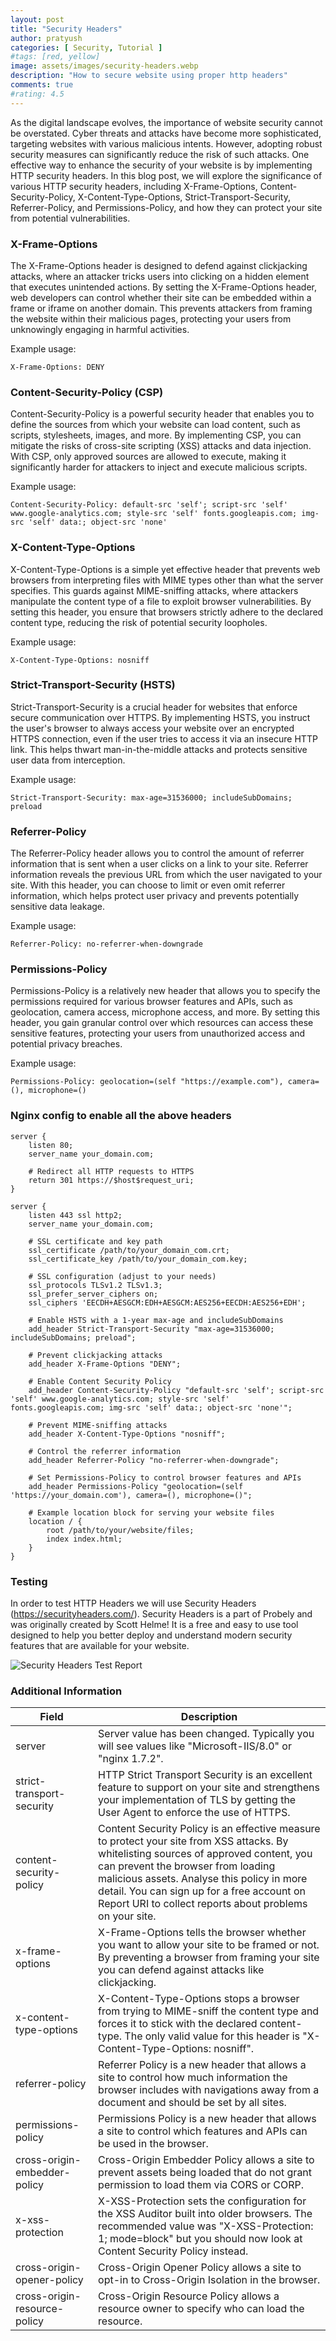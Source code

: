 ```yaml
---
layout: post
title: "Security Headers"
author: pratyush
categories: [ Security, Tutorial ]
#tags: [red, yellow]
image: assets/images/security-headers.webp
description: "How to secure website using proper http headers"
comments: true
#rating: 4.5
---
```


As the digital landscape evolves, the importance of website security cannot be overstated. Cyber threats and attacks have become more sophisticated, targeting websites with various malicious intents. However, adopting robust security measures can significantly reduce the risk of such attacks. One effective way to enhance the security of your website is by implementing HTTP security headers. In this blog post, we will explore the significance of various HTTP security headers, including X-Frame-Options, Content-Security-Policy, X-Content-Type-Options, Strict-Transport-Security, Referrer-Policy, and Permissions-Policy, and how they can protect your site from potential vulnerabilities.

### X-Frame-Options
The X-Frame-Options header is designed to defend against clickjacking attacks, where an attacker tricks users into clicking on a hidden element that executes unintended actions. By setting the X-Frame-Options header, web developers can control whether their site can be embedded within a frame or iframe on another domain. This prevents attackers from framing the website within their malicious pages, protecting your users from unknowingly engaging in harmful activities.

Example usage:
```
X-Frame-Options: DENY
```

### Content-Security-Policy (CSP)
Content-Security-Policy is a powerful security header that enables you to define the sources from which your website can load content, such as scripts, stylesheets, images, and more. By implementing CSP, you can mitigate the risks of cross-site scripting (XSS) attacks and data injection. With CSP, only approved sources are allowed to execute, making it significantly harder for attackers to inject and execute malicious scripts.

Example usage:
```
Content-Security-Policy: default-src 'self'; script-src 'self' www.google-analytics.com; style-src 'self' fonts.googleapis.com; img-src 'self' data:; object-src 'none'
```

### X-Content-Type-Options
X-Content-Type-Options is a simple yet effective header that prevents web browsers from interpreting files with MIME types other than what the server specifies. This guards against MIME-sniffing attacks, where attackers manipulate the content type of a file to exploit browser vulnerabilities. By setting this header, you ensure that browsers strictly adhere to the declared content type, reducing the risk of potential security loopholes.

Example usage:
```
X-Content-Type-Options: nosniff
```

### Strict-Transport-Security (HSTS)
Strict-Transport-Security is a crucial header for websites that enforce secure communication over HTTPS. By implementing HSTS, you instruct the user's browser to always access your website over an encrypted HTTPS connection, even if the user tries to access it via an insecure HTTP link. This helps thwart man-in-the-middle attacks and protects sensitive user data from interception.

Example usage:
```
Strict-Transport-Security: max-age=31536000; includeSubDomains; preload
```

### Referrer-Policy
The Referrer-Policy header allows you to control the amount of referrer information that is sent when a user clicks on a link to your site. Referrer information reveals the previous URL from which the user navigated to your site. With this header, you can choose to limit or even omit referrer information, which helps protect user privacy and prevents potentially sensitive data leakage.

Example usage:
```
Referrer-Policy: no-referrer-when-downgrade
```

### Permissions-Policy
Permissions-Policy is a relatively new header that allows you to specify the permissions required for various browser features and APIs, such as geolocation, camera access, microphone access, and more. By setting this header, you gain granular control over which resources can access these sensitive features, protecting your users from unauthorized access and potential privacy breaches.

Example usage:
```
Permissions-Policy: geolocation=(self "https://example.com"), camera=(), microphone=()
```

### Nginx config to enable all the above headers

```
server {
    listen 80;
    server_name your_domain.com;

    # Redirect all HTTP requests to HTTPS
    return 301 https://$host$request_uri;
}

server {
    listen 443 ssl http2;
    server_name your_domain.com;

    # SSL certificate and key path
    ssl_certificate /path/to/your_domain_com.crt;
    ssl_certificate_key /path/to/your_domain_com.key;

    # SSL configuration (adjust to your needs)
    ssl_protocols TLSv1.2 TLSv1.3;
    ssl_prefer_server_ciphers on;
    ssl_ciphers 'EECDH+AESGCM:EDH+AESGCM:AES256+EECDH:AES256+EDH';

    # Enable HSTS with a 1-year max-age and includeSubDomains
    add_header Strict-Transport-Security "max-age=31536000; includeSubDomains; preload";

    # Prevent clickjacking attacks
    add_header X-Frame-Options "DENY";

    # Enable Content Security Policy
    add_header Content-Security-Policy "default-src 'self'; script-src 'self' www.google-analytics.com; style-src 'self' fonts.googleapis.com; img-src 'self' data:; object-src 'none'";

    # Prevent MIME-sniffing attacks
    add_header X-Content-Type-Options "nosniff";

    # Control the referrer information
    add_header Referrer-Policy "no-referrer-when-downgrade";

    # Set Permissions-Policy to control browser features and APIs
    add_header Permissions-Policy "geolocation=(self 'https://your_domain.com'), camera=(), microphone=()";

    # Example location block for serving your website files
    location / {
        root /path/to/your/website/files;
        index index.html;
    }
}
```

### Testing
In order to test HTTP Headers we will use Security Headers (https://securityheaders.com/). Security Headers is a part of Probely and was originally created by Scott Helme! It is a free and easy to use tool designed to help you better deploy and understand modern security features that are available for your website.

![Security Headers Test Report](/assets/images/security-headers-test-report.png)

### Additional Information

| Field                        | Description                                                                                             |
|------------------------------|---------------------------------------------------------------------------------------------------------|
| server                       | Server value has been changed. Typically you will see values like "Microsoft-IIS/8.0" or "nginx 1.7.2". |
| strict-transport-security    | HTTP Strict Transport Security is an excellent feature to support on your site and strengthens your implementation of TLS by getting the User Agent to enforce the use of HTTPS. |
| content-security-policy      | Content Security Policy is an effective measure to protect your site from XSS attacks. By whitelisting sources of approved content, you can prevent the browser from loading malicious assets. Analyse this policy in more detail. You can sign up for a free account on Report URI to collect reports about problems on your site. |
| x-frame-options              | X-Frame-Options tells the browser whether you want to allow your site to be framed or not. By preventing a browser from framing your site you can defend against attacks like clickjacking. |
| x-content-type-options       | X-Content-Type-Options stops a browser from trying to MIME-sniff the content type and forces it to stick with the declared content-type. The only valid value for this header is "X-Content-Type-Options: nosniff". |
| referrer-policy              | Referrer Policy is a new header that allows a site to control how much information the browser includes with navigations away from a document and should be set by all sites. |
| permissions-policy           | Permissions Policy is a new header that allows a site to control which features and APIs can be used in the browser. |
| cross-origin-embedder-policy | Cross-Origin Embedder Policy allows a site to prevent assets being loaded that do not grant permission to load them via CORS or CORP. |
| x-xss-protection             | X-XSS-Protection sets the configuration for the XSS Auditor built into older browsers. The recommended value was "X-XSS-Protection: 1; mode=block" but you should now look at Content Security Policy instead. |
| cross-origin-opener-policy   | Cross-Origin Opener Policy allows a site to opt-in to Cross-Origin Isolation in the browser. |
| cross-origin-resource-policy | Cross-Origin Resource Policy allows a resource owner to specify who can load the resource.              |